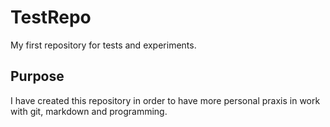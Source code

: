 # TestRepo
My first repository for tests and experiments.

## Purpose
I have created this repository in order to have more personal praxis in work with git, markdown and programming.
